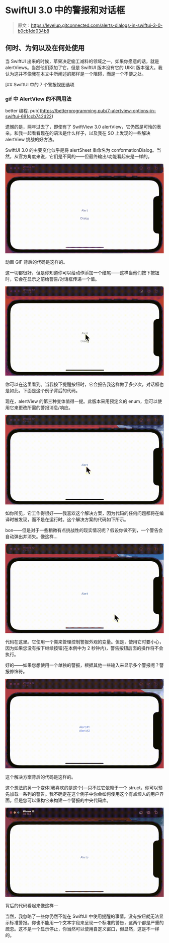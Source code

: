# SwiftUI 3.0 中的警报和对话框

> 原文：<https://levelup.gitconnected.com/alerts-dialogs-in-swiftui-3-0-b0cb1dd034b8>

## 何时、为何以及在何处使用

当 SwiftUI 出来的时候，苹果决定偷工减料的领域之一，如果你愿意的话，就是 alertViews。当然他们添加了它，但是 SwiftUI 版本没有它的 UIKit 版本强大。我认为这并不像我在本文中所阐述的那样是一个阻碍，而是一个不便之处。

[](https://betterprogramming.pub/7-alertview-options-in-swiftui-691ccb742d22) [## SwiftUI 中的 7 个警报视图选项

### gif 中 AlertView 的不同用法

better 编程. pub](https://betterprogramming.pub/7-alertview-options-in-swiftui-691ccb742d22) 

遗憾的是，两年过去了，即使有了 SwiftView 3.0 alertView，它仍然是可怜的表亲。和我一起看看现在的语法是什么样子，以及我在 SO 上发现的一些解决 alertView 挑战的好方法。

SwiftUI 3.0 的主要变化似乎是将 alertSheet 重命名为 conformationDialog。当然，从官方角度来说，它们是不同的——但最终输出/功能看起来是一样的。

![](img/430af18d8db15ba1d3e9f873105eb0ce.png)

动画 GIF 背后的代码是这样的。

这一切都很好，但是你知道你可以给动作添加一个结尾——这样当他们按下按钮时，它会在显示之前给警告/对话框传递一个值。

![](img/4b82b5765a4cff8b20c53d2d10c02b43.png)

你可以在这里看到。当我按下提醒按钮时，它会报告我这样做了多少次，对话框也是如此。下面是这个例子背后的代码。

现在，alertView 的第三种变体值得一提。此版本采用预定义的 enum，您可以使用它来更改所需的警报消息/响应。

![](img/3a64bb9d7837cb17022f6a4573e79889.png)

如你所见，它工作得很好——我喜欢这个解决方案，因为代码的任何问题都将在编译时被发现，而不是在运行时。这个解决方案的代码如下所示。

bon——但是对于一些稍微有点挑战性的现实情况呢？假设你做不到，一个警告会自动弹出并消失。像这样…

![](img/0e852a499a8af986d275acab1d5ac79c.png)

代码在这里。它使用一个类来管理控制警报外观的变量。但是，使用它时要小心，因为如果您没有按下继续按钮(在本例中为 2 秒钟内)，警告按钮后面的操作将不会执行。

好的——如果您想使用一个单独的警报，根据其他一些输入来显示多个警报呢？警报修饰符。

![](img/b764cd24930f94c855db4cc4d01320cd.png)

这个解决方案背后的代码是这样的。

这个想法的另一个变体[我喜欢的是这个]—只不过它依赖于一个 struct，你可以预先加载一系列的警告。我不确定在这个例子中你会如何使用这个有点烦人的用户界面。但是您可以重构它来构建一个警报的中央代码库。

![](img/572ccc2ea297ad210e519072bd7b89e3.png)

背后的代码看起来像这样—

当然，我忽略了一些你仍然不能在 SwiftUI 中使用提醒的事情。没有按钮就无法显示标准警报。你也不能用一个文本字段来呈现一个标准的警告，这两个都是严重的疏忽。这不是一个显示停止，你当然可以使用自定义窗口，但显然，这是不一样的。